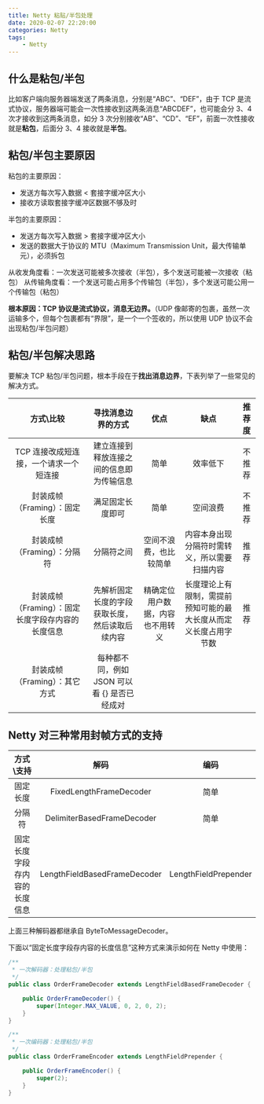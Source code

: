 ```yaml
---
title: Netty 粘贴/半包处理
date: 2020-02-07 22:20:00
categories: Netty
tags:
    - Netty
---
```

## 什么是粘包/半包
比如客户端向服务器端发送了两条消息，分别是“ABC”、“DEF”，由于 TCP 是流式协议，服务器端可能会一次性接收到这两条消息“ABCDEF”，也可能会分 3、4次才接收到这两条消息，如分 3 次分别接收“AB”、“CD”、“EF”，前面一次性接收就是**粘包**，后面分 3、4 接收就是**半包**。

## 粘包/半包主要原因
粘包的主要原因：
* 发送方每次写入数据 < 套接字缓冲区大小
* 接收方读取套接字缓冲区数据不够及时

半包的主要原因：
* 发送方每次写入数据 > 套接字缓冲区大小
* 发送的数据大于协议的 MTU（Maximum Transmission Unit，最大传输单元），必须拆包

从收发角度看：一次发送可能被多次接收（半包），多个发送可能被一次接收（粘包）
从传输角度看：一个发送可能占用多个传输包（半包），多个发送可能公用一个传输包（粘包）

**根本原因：TCP 协议是流式协议，消息无边界。**（UDP 像邮寄的包裹，虽然一次运输多个，但每个包裹都有“界限”，是一个一个签收的，所以使用 UDP 协议不会出现粘包/半包问题）

## 粘包/半包解决思路
要解决 TCP 粘包/半包问题，根本手段在于**找出消息边界**，下表列举了一些常见的解决方式。

方式\比较 | 寻找消息边界的方式 | 优点 | 缺点 | 推荐度
:-: | :-: | :-: | :-: | :-:
TCP 连接改成短连接，一个请求一个短连接 | 建立连接到释放连接之间的信息即为传输信息 | 简单 | 效率低下 | 不推荐
封装成帧（Framing）：固定长度 | 满足固定长度即可 | 简单 | 空间浪费 | 不推荐
封装成帧（Framing）：分隔符 | 分隔符之间 | 空间不浪费，也比较简单 | 内容本身出现分隔符时需转义，所以需要扫描内容 | 推荐
封装成帧（Framing）：固定长度字段存内容的长度信息 | 先解析固定长度的字段获取长度，然后读取后续内容 | 精确定位用户数据，内容也不用转义 | 长度理论上有限制，需提前预知可能的最大长度从而定义长度占用字节数 | 推荐
封装成帧（Framing）：其它方式 | 每种都不同，例如 JSON 可以看 {} 是否已经成对 | | |

## Netty 对三种常用封帧方式的支持
方式\支持 | 解码 | 编码
:-: | :-: | :-:
固定长度 | FixedLengthFrameDecoder | 简单
分隔符 | DelimiterBasedFrameDecoder | 简单
固定长度字段存内容的长度信息 | LengthFieldBasedFrameDecoder | LengthFieldPrepender

上面三种解码器都继承自 ByteToMessageDecoder。

下面以“固定长度字段存内容的长度信息”这种方式来演示如何在 Netty 中使用：

```java
/**
 * 一次解码器：处理粘包/半包
 */
public class OrderFrameDecoder extends LengthFieldBasedFrameDecoder {

    public OrderFrameDecoder() {
        super(Integer.MAX_VALUE, 0, 2, 0, 2);
    }
}

/**
 * 一次编码器：处理粘包/半包
 */
public class OrderFrameEncoder extends LengthFieldPrepender {

    public OrderFrameEncoder() {
        super(2);
    }
}
```


